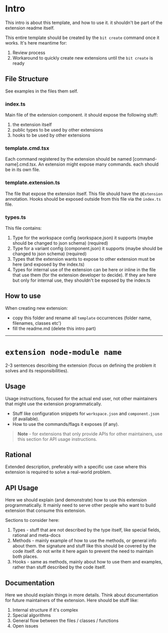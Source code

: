 # Intro
This intro is about this template, and how to use it. it shouldn't be part of the extension readme itself.

This entire template should be created by the `bit create` command once it works.
It's here meantime for:
1. Review process
2. Workaround to quickly create new extensions until the `bit create` is ready

## File Structure
See examples in the files them self.

### index.ts
Main file of the extension component.
it should expose the following stuff:
1. the extension itself
2. public types to be used by other extensions
3. hooks to be used by other extensions

### template.cmd.tsx
Each command registered by the extension should be named [command-name].cmd.tsx.
An extension might expose many commands. each should be in its own file.

### template.extension.ts
The file that expose the extension itself.
This file should have the `@Extension` annotation.
Hooks should be exposed outside from this file via the `index.ts` file.

### types.ts
This file contains:
1. Type for the workspace config (workspace.json) it supports (maybe should be changed to json schema) (required)
2. Type for a variant config (component.json) it supports (maybe should be changed to json schema) (required)
3. Types that the extension wants to expose to other extension must be here (and exposed by the index.ts)
4. Types for internal use of the extension can be here or inline in the file that use them (for the extension developer to decide). If they are here but only for internal use, they shouldn't be exposed by the index.ts

## How to use
When creating new extension:
* copy this folder and rename all `template` occurrences (folder name, filenames, classes etc')
* fill the readme.md (delete this intro part)

---

# `extension node-module name`

2-3 sentences describing the extension (focus on defining the problem it solves and its responsibilities).

## Usage

Usage instructions, focused for the actual end user, not other maintainers that might use the extension programmatically.

- Stuff like configuration snippets for `workspace.json` and `component.json` (if available).
- How to use the commands/flags it exposes (if any).

> **Note** - for extensions that only provide APIs for other maintainers, use this section for API usage instructions.

## Rational

Extended description, preferably with a specific use case where this extension is required to solve a real-world problem.

## API Usage
Here we should explain (and demonstrate) how to use this extension programmatically.
It mainly need to serve other people who want to build extension that consume this extension.

Sections to consider here:
1. Types - stuff that are not described by the type itself, like special fields, rational and meta-docs
2. Methods - mainly example of how to use the methods, or general info about them. the signature and stuff like this should be covered by the code itself. do not write it here again to prevent the need to maintain both places.
3. Hooks - same as methods, mainly about how to use them and examples, rather than stuff described by the code itself.

## Documentation
Here we should explain things in more details. Think about documentation for future maintainers of the extension.
Here should be stuff like:
1. Internal structure if it's complex
2. Special algorithms
3. General flow between the files / classes / functions
4. Open issues
